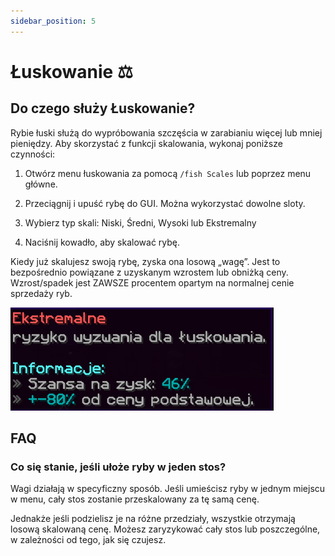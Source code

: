 ```yaml
---
sidebar_position: 5
---
```


# Łuskowanie ⚖

## Do czego służy Łuskowanie?
Rybie łuski służą do wypróbowania szczęścia w zarabianiu więcej lub mniej pieniędzy. Aby skorzystać z funkcji skalowania, wykonaj poniższe czynności:

1. Otwórz menu łuskowania za pomocą `/fish Scales` lub poprzez menu główne. 

2. Przeciągnij i upuść rybę do GUI. Można wykorzystać dowolne sloty.

3. Wybierz typ skali: Niski, Średni, Wysoki lub Ekstremalny

4. Naciśnij kowadło, aby skalować rybę.

Kiedy już skalujesz swoją rybę, zyska ona losową „wagę”. Jest to bezpośrednio powiązane z uzyskanym wzrostem lub obniżką ceny. Wzrost/spadek jest ZAWSZE procentem opartym na normalnej cenie sprzedaży ryb.

![Łuskowanie](./assets2/luskowanie.png)

## FAQ

### Co się stanie, jeśli ułoże ryby w jeden stos?
Wagi działają w specyficzny sposób. Jeśli umieścisz ryby w jednym miejscu w menu, cały stos zostanie przeskalowany za tę samą cenę.

Jednakże jeśli podzielisz je na różne przedziały, wszystkie otrzymają losową skalowaną cenę. Możesz zaryzykować cały stos lub poszczególne, w zależności od tego, jak się czujesz.

